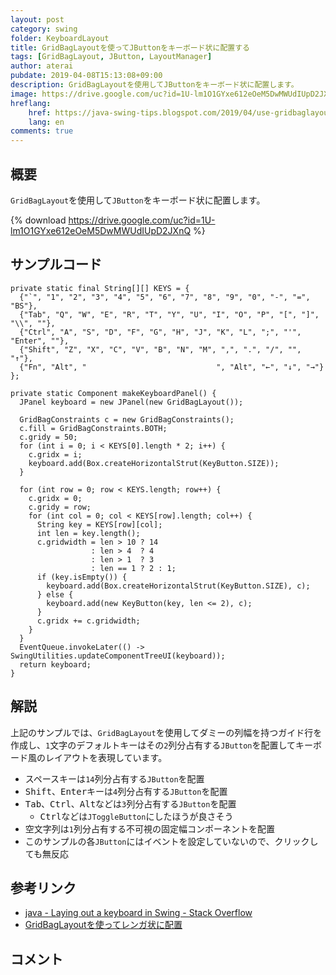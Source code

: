 ```yaml
---
layout: post
category: swing
folder: KeyboardLayout
title: GridBagLayoutを使ってJButtonをキーボード状に配置する
tags: [GridBagLayout, JButton, LayoutManager]
author: aterai
pubdate: 2019-04-08T15:13:08+09:00
description: GridBagLayoutを使用してJButtonをキーボード状に配置します。
image: https://drive.google.com/uc?id=1U-lm1O1GYxe612eOeM5DwMWUdIUpD2JXnQ
hreflang:
    href: https://java-swing-tips.blogspot.com/2019/04/use-gridbaglayout-to-layout-jbutton.html
    lang: en
comments: true
---
```

## 概要
`GridBagLayout`を使用して`JButton`をキーボード状に配置します。

{% download https://drive.google.com/uc?id=1U-lm1O1GYxe612eOeM5DwMWUdIUpD2JXnQ %}

## サンプルコード
<pre class="prettyprint"><code>private static final String[][] KEYS = {
  {"`", "1", "2", "3", "4", "5", "6", "7", "8", "9", "0", "-", "=", "BS"},
  {"Tab", "Q", "W", "E", "R", "T", "Y", "U", "I", "O", "P", "[", "]", "\\", ""},
  {"Ctrl", "A", "S", "D", "F", "G", "H", "J", "K", "L", ";", "'", "Enter", ""},
  {"Shift", "Z", "X", "C", "V", "B", "N", "M", ",", ".", "/", "", "↑"},
  {"Fn", "Alt", "                             ", "Alt", "←", "↓", "→"}
};

private static Component makeKeyboardPanel() {
  JPanel keyboard = new JPanel(new GridBagLayout());

  GridBagConstraints c = new GridBagConstraints();
  c.fill = GridBagConstraints.BOTH;
  c.gridy = 50;
  for (int i = 0; i &lt; KEYS[0].length * 2; i++) {
    c.gridx = i;
    keyboard.add(Box.createHorizontalStrut(KeyButton.SIZE));
  }

  for (int row = 0; row &lt; KEYS.length; row++) {
    c.gridx = 0;
    c.gridy = row;
    for (int col = 0; col &lt; KEYS[row].length; col++) {
      String key = KEYS[row][col];
      int len = key.length();
      c.gridwidth = len &gt; 10 ? 14
                  : len &gt; 4  ? 4
                  : len &gt; 1  ? 3
                  : len == 1 ? 2 : 1;
      if (key.isEmpty()) {
        keyboard.add(Box.createHorizontalStrut(KeyButton.SIZE), c);
      } else {
        keyboard.add(new KeyButton(key, len &lt;= 2), c);
      }
      c.gridx += c.gridwidth;
    }
  }
  EventQueue.invokeLater(() -&gt; SwingUtilities.updateComponentTreeUI(keyboard));
  return keyboard;
}
</code></pre>

## 解説
上記のサンプルでは、`GridBagLayout`を使用してダミーの列幅を持つガイド行を作成し、`1`文字のデフォルトキーはその`2`列分占有する`JButton`を配置してキーボード風のレイアウトを表現しています。

- スペースキーは`14`列分占有する`JButton`を配置
- <kbd>Shift</kbd>、<kbd>Enter</kbd>キーは`4`列分占有する`JButton`を配置
- <kbd>Tab</kbd>、<kbd>Ctrl</kbd>、<kbd>Alt</kbd>などは`3`列分占有する`JButton`を配置
    - <kbd>Ctrl</kbd>などは`JToggleButton`にしたほうが良さそう
- 空文字列は`1`列分占有する不可視の固定幅コンポーネントを配置
- このサンプルの各`JButton`にはイベントを設定していないので、クリックしても無反応

<!-- dummy comment line for breaking list -->

## 参考リンク
- [java - Laying out a keyboard in Swing - Stack Overflow](https://stackoverflow.com/questions/24622279/laying-out-a-keyboard-in-swing)
- [GridBagLayoutを使ってレンガ状に配置](https://ateraimemo.com/Swing/BrickLayout.html)

<!-- dummy comment line for breaking list -->

## コメント
